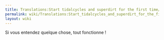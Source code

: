 ```yaml
---
title: Translations:Start tidalcycles and superdirt for the first time/43/fr
permalink: wiki/Translations:Start_tidalcycles_and_superdirt_for_the_first_time/43/fr/
layout: wiki
---
```


Si vous entendez quelque chose, tout fonctionne !
